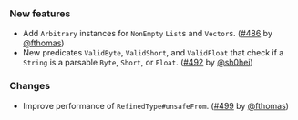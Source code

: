 ### New features

* Add `Arbitrary` instances for `NonEmpty` `List`s and `Vector`s.
  ([#486][#486] by [@fthomas][@fthomas])
* New predicates `ValidByte`, `ValidShort`, and `ValidFloat` that check
  if a `String` is a parsable `Byte`, `Short`, or `Float`.
  ([#492][#492] by [@sh0hei][@sh0hei])

### Changes

* Improve performance of `RefinedType#unsafeFrom`.
  ([#499][#499] by [@fthomas][@fthomas])

[#486]: https://github.com/fthomas/refined/pull/486
[#492]: https://github.com/fthomas/refined/pull/492
[#499]: https://github.com/fthomas/refined/pull/499

[@fthomas]: https://github.com/fthomas
[@sh0hei]: https://github.com/sh0hei
